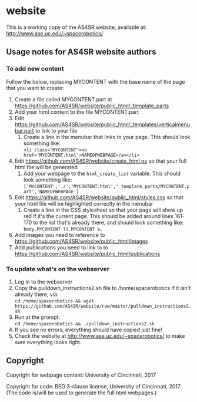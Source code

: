 # website

This is a working copy of the AS4SR website, available at:
http://www.ase.uc.edu/~spacerobotics/


## Usage notes for AS4SR website authors

### To add new content
Follow the below, replacing MYCONTENT with the base name of the page that you want to create:
1. Create a file called MYCONTENT.part at https://github.com/AS4SR/website/public_html/_template_parts
1. Add your html content to the file MYCONTENT.part
1. Edit https://github.com/AS4SR/website/public_html/_templates/verticalmenubar.part to link to your file
    1. Create a line in the menubar that links to your page. This should look something like:  
     `<li class="MYCONTENT"><a href='MYCONTENT.html'>NAMEOFWEBPAGE</a></li>`
1. Edit https://github.com/AS4SR/website/create_html.py so that your full html file will be generated
    1. Add your webpage to the `html_create_list` variable. This should look something like:  
    `['MYCONTENT','./','MYCONTENT.html','_template_parts/MYCONTENT.part','NAMEOFWEBPAGE']`
1. Edit https://github.com/AS4SR/website/public_html/styles.css so that your html file will be highlighted correctly in the menubar
    1. Create a line in the CSS stylesheet so that your page will show up red if it's the current page. This should be added around lines 161-170 to the list that's already there, and should look something like:  
    `body.MYCONTENT li.MYCONTENT a,`
1. Add images you need to reference to https://github.com/AS4SR/website/public_html/images
1. Add publications you need to link to to https://github.com/AS4SR/website/public_html/publications

### To update what's on the webserver
1. Log in to the webserver
1. Copy the pulldown_instructions2.sh file to /home/spacerobotics if it isn't already there, via:  
`cd /home/spacerobotics && wget https://github.com/AS4SR/website/raw/master/pulldown_instructions2.sh`
1. Run at the prompt:  
`cd /home/spacerobotics && ./pulldown_instructions2.sh`
1. If you see no errors, everything should have copied just fine!
1. Check the website at http://www.ase.uc.edu/~spacerobotics/ to make sure everything looks right.


## Copyright
Copyright for webpage content: University of Cincinnati, 2017

Copyright for code: BSD 3-clause license, University of Cincinnati, 2017  
(The code is/will be used to generate the full html webpages.)
